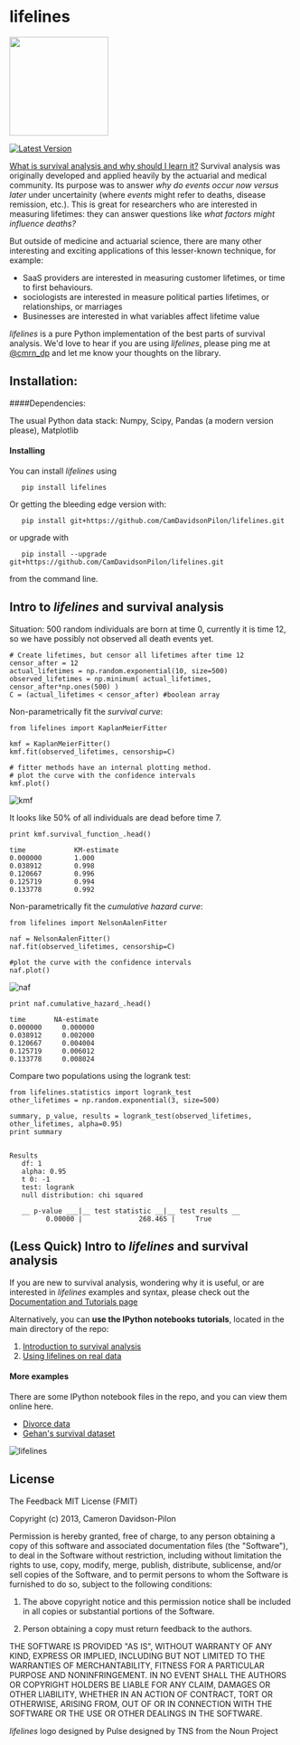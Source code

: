 lifelines
===========
<img src="http://i.imgur.com/pwGRqiR.png" height=175 />

[![Latest Version](https://pypip.in/v/lifelines/badge.png)](https://pypi.python.org/pypi/lifelines/)

[What is survival analysis and why should I learn it?](http://lifelines.readthedocs.org/en/latest/Survival%20Analysis%20intro.html)
 Survival analysis was originally developed and applied heavily by the actuarial and medical community. Its purpose was to answer *why do events occur now versus later* under uncertainity (where *events* might refer to deaths, disease remission, etc.). This is great for researchers who are interested in measuring lifetimes: they can answer questions like *what factors might influence deaths?*

But outside of medicine and actuarial science, there are many other interesting and exciting applications of this 
lesser-known technique, for example:
- SaaS providers are interested in measuring customer lifetimes, or time to first behaviours.
- sociologists are interested in measure political parties lifetimes, or relationships, or marriages
- Businesses are interested in what variables affect lifetime value

*lifelines* is a pure Python implementation of the best parts of survival analysis. We'd love to hear if you are using *lifelines*, please ping me at [@cmrn_dp](https://twitter.com/Cmrn_DP) and let me know your 
thoughts on the library. 

## Installation:


####Dependencies:

The usual Python data stack: Numpy, Scipy, Pandas (a modern version please), Matplotlib

#### Installing

You can install *lifelines* using 
      
       pip install lifelines

Or getting the bleeding edge version with:

       pip install git+https://github.com/CamDavidsonPilon/lifelines.git

or upgrade with 

       pip install --upgrade git+https://github.com/CamDavidsonPilon/lifelines.git


from the command line. 


## Intro to *lifelines* and survival analysis
    
Situation: 500 random individuals are born at time 0, currently it is time 12, so we have possibly not observed all death events yet.

    # Create lifetimes, but censor all lifetimes after time 12
    censor_after = 12
    actual_lifetimes = np.random.exponential(10, size=500)
    observed_lifetimes = np.minimum( actual_lifetimes, censor_after*np.ones(500) )
    C = (actual_lifetimes < censor_after) #boolean array

Non-parametrically fit the *survival curve*:

    from lifelines import KaplanMeierFitter

    kmf = KaplanMeierFitter()
    kmf.fit(observed_lifetimes, censorship=C) 

    # fitter methods have an internal plotting method.
    # plot the curve with the confidence intervals
    kmf.plot()

![kmf](http://i.imgur.com/Bq73IfN.png)

It looks like 50% of all individuals are dead before time 7.

    print kmf.survival_function_.head()

    time            KM-estimate
    0.000000        1.000
    0.038912        0.998
    0.120667        0.996
    0.125719        0.994
    0.133778        0.992

Non-parametrically fit the *cumulative hazard curve*:

    from lifelines import NelsonAalenFitter

    naf = NelsonAalenFitter()
    naf.fit(observed_lifetimes, censorship=C) 

    #plot the curve with the confidence intervals
    naf.plot()

![naf](http://i.imgur.com/2L7arWX.png)

    print naf.cumulative_hazard_.head()

    time       NA-estimate
    0.000000     0.000000
    0.038912     0.002000
    0.120667     0.004004
    0.125719     0.006012
    0.133778     0.008024

Compare two populations using the logrank test:

    from lifelines.statistics import logrank_test
    other_lifetimes = np.random.exponential(3, size=500)

    summary, p_value, results = logrank_test(observed_lifetimes, other_lifetimes, alpha=0.95)
    print summary

    
    Results
       df: 1
       alpha: 0.95
       t 0: -1
       test: logrank
       null distribution: chi squared

       __ p-value ___|__ test statistic __|__ test results __
             0.00000 |              268.465 |     True    
    

## (Less Quick) Intro to *lifelines* and survival analysis

If you are new to survival analysis, wondering why it is useful, or are interested in *lifelines* examples and syntax,
please check out the [Documentation and Tutorials page](http://lifelines.readthedocs.org/en/latest/index.html)

Alternatively, you can **use the IPython notebooks tutorials**, located in the main directory of the repo:

1. [Introduction to survival analysis](http://nbviewer.ipython.org/github/CamDavidsonPilon/lifelines/blob/master/Survival%20Analysis%20intro.ipynb)
2. [Using lifelines on real data](http://nbviewer.ipython.org/github/CamDavidsonPilon/lifelines/blob/master/Intro%20to%20lifelines.ipynb) 


#### More examples

There are some IPython notebook files in the repo, and you can view them online here.

- [Divorce data](http://nbviewer.ipython.org/urls/raw.github.com/CamDavidsonPilon/lifelines/master/datasets/Divorces%2520Rates.ipynb)
- [Gehan's survival dataset](http://nbviewer.ipython.org/urls/raw.github.com/CamDavidsonPilon/lifelines/master/datasets/The%2520Gehan%2520Survival%2520Data.ipynb)


![lifelines](http://i.imgur.com/QXW71zA.png)


## License

The Feedback MIT License (FMIT) 

Copyright (c) 2013, Cameron Davidson-Pilon

Permission is hereby granted, free of charge, to any person obtaining a copy of
this software and associated documentation files (the "Software"), to deal in
the Software without restriction, including without limitation the rights to
use, copy, modify, merge, publish, distribute, sublicense, and/or sell copies of
the Software, and to permit persons to whom the Software is furnished to do so,
subject to the following conditions:

1. The above copyright notice and this permission notice shall be included in all
copies or substantial portions of the Software.

2. Person obtaining a copy must return feedback to the authors.

THE SOFTWARE IS PROVIDED "AS IS", WITHOUT WARRANTY OF ANY KIND, EXPRESS OR
IMPLIED, INCLUDING BUT NOT LIMITED TO THE WARRANTIES OF MERCHANTABILITY, FITNESS
FOR A PARTICULAR PURPOSE AND NONINFRINGEMENT. IN NO EVENT SHALL THE AUTHORS OR
COPYRIGHT HOLDERS BE LIABLE FOR ANY CLAIM, DAMAGES OR OTHER LIABILITY, WHETHER
IN AN ACTION OF CONTRACT, TORT OR OTHERWISE, ARISING FROM, OUT OF OR IN
CONNECTION WITH THE SOFTWARE OR THE USE OR OTHER DEALINGS IN THE SOFTWARE.


*lifelines* logo designed by Pulse designed by TNS from the Noun Project
